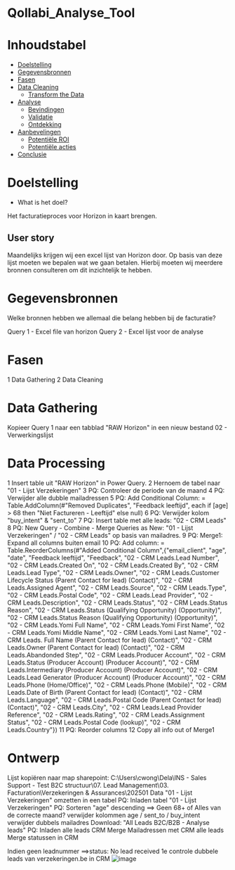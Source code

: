 # Qollabi_Analyse_Tool


# Inhoudstabel

- [Doelstelling](#doelstelling)
- [Gegevensbronnen](#gegevensbronnen)
- [Fasen](#fasen)
- [Data Cleaning](#data-cleaning)
  - [Transform the Data](#transform-the-data)
- [Analyse](#analyse)
  - [Bevindingen](#bevindingen)
  - [Validatie](#validatie)
  - [Ontdekking](#ontdekking)
- [Aanbevelingen](#aanbevelingen)
  - [Potentiële ROI](#potentiële-roi)
  - [Potentiële acties](#potentiële-acties)
- [Conclusie](#conclusie)

# Doelstelling 

- What is het doel?

Het facturatieproces voor Horizon in kaart brengen.

## User story 

Maandelijks krijgen wij een excel lijst van Horizon door. Op basis van deze lijst moeten we bepalen wat we gaan betalen.
Hierbij moeten wij meerdere bronnen consulteren om dit inzichtelijk te hebben.

# Gegevensbronnen

Welke bronnen hebben we allemaal die belang hebben bij de facturatie?

Query 1 - Excel file van horizon
Query 2 - Excel lijst voor de analyse

# Fasen

1 Data Gathering
2 Data Cleaning

# Data Gathering

Kopieer Query 1 naar een tabblad "RAW Horizon" in een nieuw bestand 02 - Verwerkingslijst

# Data Processing

1  Insert table uit "RAW Horizon" in Power Query.
2  Hernoem de tabel naar "01 - Lijst Verzekeringen" 
3  PQ: Controleer de periode van de maand
4  PQ: Verwijder alle dubble mailadressen 
5  PQ: Add Conditional Column: = Table.AddColumn(#"Removed Duplicates", "Feedback leeftijd", each if [age] > 68 then "Niet Factureren - Leeftijd" else null)
6  PQ: Verwijder kolom "buy_intent" & "sent_to"
7  PQ: Insert table met alle leads: "02 - CRM Leads"
8  PQ: New Query - Combine - Merge Queries as New: "01 - Lijst Verzekeringen" / "02 - CRM Leads" op basis van mailadres.
9  PQ: Merge1: Expand all columns buiten email
10 PQ: Add column: = Table.ReorderColumns(#"Added Conditional Column",{"email_client", "age", "date", "Feedback leeftijd", "Feedback", "02 - CRM Leads.Lead Number", "02 - CRM Leads.Created On", "02 - CRM Leads.Created By", "02 - CRM Leads.Lead Type", "02 - CRM Leads.Owner", "02 - CRM Leads.Customer Lifecycle Status (Parent Contact for lead) (Contact)", "02 - CRM Leads.Assigned Agent", "02 - CRM Leads.Source", "02 - CRM Leads.Type", "02 - CRM Leads.Postal Code", "02 - CRM Leads.Lead Provider", "02 - CRM Leads.Description", "02 - CRM Leads.Status", "02 - CRM Leads.Status Reason", "02 - CRM Leads.Status (Qualifying Opportunity) (Opportunity)", "02 - CRM Leads.Status Reason (Qualifying Opportunity) (Opportunity)", "02 - CRM Leads.Yomi Full Name", "02 - CRM Leads.Yomi First Name", "02 - CRM Leads.Yomi Middle Name", "02 - CRM Leads.Yomi Last Name", "02 - CRM Leads. Full Name (Parent Contact for lead) (Contact)", "02 - CRM Leads.Owner (Parent Contact for lead) (Contact)", "02 - CRM Leads.Abandonded Step", "02 - CRM Leads.Producer Account", "02 - CRM Leads.Status (Producer Account) (Producer Account)", "02 - CRM Leads.Intermediary (Producer Account) (Producer Account)", "02 - CRM Leads.Lead Generator (Producer Account) (Producer Account)", "02 - CRM Leads.Phone (Home/Office)", "02 - CRM Leads.Phone (Mobile)", "02 - CRM Leads.Date of Birth (Parent Contact for lead) (Contact)", "02 - CRM Leads.Language", "02 - CRM Leads.Postal Code (Parent Contact for lead) (Contact)", "02 - CRM Leads.City", "02 - CRM Leads.Lead Provider Reference", "02 - CRM Leads.Rating", "02 - CRM Leads.Assignment Status", "02 - CRM Leads.Postal Code (lookup)", "02 - CRM Leads.Country"})
11 PQ: Reorder columns
12 Copy all info out of Merge1 





# Ontwerp

Lijst kopiëren naar map sharepoint: C:\Users\cwong\Dela\INS - Sales Support - Test B2C structuur\07. Lead Management\03. Facturation\Verzekeringen & Assurances\202501
Data "01 - Lijst Verzekeringen" omzetten in een tabel
PQ: Inladen tabel "01 - Lijst Verzekeringen"
PQ: Sorteren "age" descending ==> Geen 68+ of Alles van de correcte maand?
verwijder kolommen age / sent_to / buy_intent
verwijder dubbels mailadres
Download: "All Leads B2C/B2B - Analyse leads"
PQ: Inladen alle leads CRM
Merge Mailadressen met CRM alle leads
Merge statussen in CRM

Indien geen leadnummer ==>status: No lead received 
1e controle dubbele leads van verzekeringen.be in CRM
![image](https://github.com/user-attachments/assets/ae37a609-e6a2-4236-97e3-fc7fb8b59ebe)


